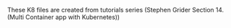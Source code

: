 These K8 files are created from tutorials series (Stephen Grider Section 14. (Multi Container app with Kubernetes))